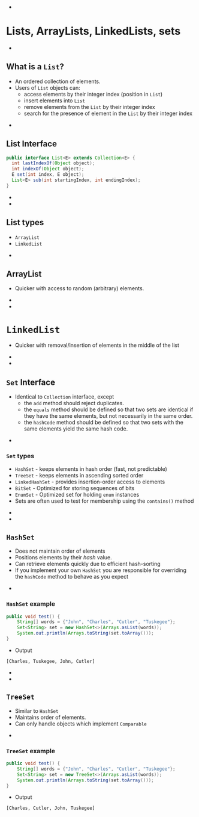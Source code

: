 
-
# Lists, ArrayLists, LinkedLists, sets

-
## What is a `List`?
* An ordered collection of elements.
* Users of `List` objects can:
  * access elements by their integer index (position in `List`)
  * insert elements into `List`
  * remove elements from the `List` by their integer index
  * search for the presence of element in the `List` by their integer index


-
## List Interface
```java
public interface List<E> extends Collection<E> {
  int lastIndexOf(Object object);
  int indexOf(Object object);
  E set(int index, E object);
  List<E> sub(int startingIndex, int endingIndex);
}
```

-
-
## List types
* `ArrayList`
* `LinkedList`


-
## ArrayList
* Quicker with  access to random (arbitrary) elements.


-
-
# `LinkedList`
* Quicker with removal/insertion of elements in the middle of the list




-
-
## `Set` Interface
* Identical to `Collection` interface, except
	* the `add` method should reject duplicates.
	* the `equals` method should be defined so that two sets are identical if they have the same elements, but not necessarily in the same order.
	* the `hashCode` method should be defined so that two sets with the same elements yield the same hash code.


-
### `Set` types
* `HashSet` - keeps elements in hash order (fast, not predictable)
* `TreeSet` - keeps elements in ascending sorted order
* `LinkedHashSet` - provides insertion-order access to elements
* `BitSet` - Optimized for storing sequences of bits
* `EnumSet` - Optimized set for holding `enum` instances
* Sets are often used to test for membership using the `contains()` method



-
-
## `HashSet`
* Does not maintain order of elements
* Positions elements by their _hash_ value.
* Can retrieve elements quickly due to efficient hash-sorting
* If you implement your own `HashSet` you are responsible for overriding the `hashCode` method to behave as you expect



-
### `HashSet` example
```java
public void test() {
    String[] words = {"John", "Charles", "Cutler", "Tuskegee"};
    Set<String> set = new HashSet<>(Arrays.asList(words));
    System.out.println(Arrays.toString(set.toArray()));
}
```
* Output
```
[Charles, Tuskegee, John, Cutler]
```




-
-
## `TreeSet`
* Similar to `HashSet`
* Maintains order of elements.
* Can only handle objects which implement `Comparable`


-
### `TreeSet` example

```java
public void test() {
    String[] words = {"John", "Charles", "Cutler", "Tuskegee"};
    Set<String> set = new TreeSet<>(Arrays.asList(words));
    System.out.println(Arrays.toString(set.toArray()));
}
```
* Output
```
[Charles, Cutler, John, Tuskegee]
```
